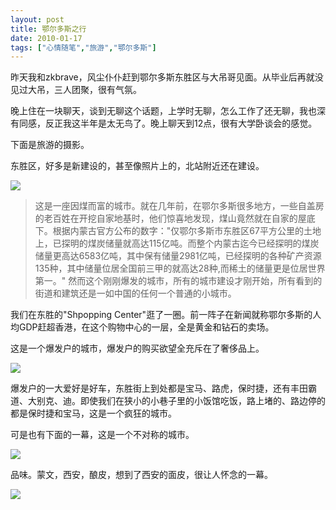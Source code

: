 ```yaml
---
layout: post
title: 鄂尔多斯之行
date: 2010-01-17
tags: ["心情随笔","旅游","鄂尔多斯"]
---
```


昨天我和zkbrave，风尘仆仆赶到鄂尔多斯东胜区与大吊哥见面。从毕业后再就没见过大吊，三人团聚，很有气氛。

晚上住在一块聊天，谈到无聊这个话题，上学时无聊，怎么工作了还无聊，我也深有同感，反正我这半年是太无鸟了。晚上聊天到12点，很有大学卧谈会的感觉。

<!--more-->

下面是旅游的摄影。

东胜区，好多是新建设的，甚至像照片上的，北站附近还在建设。

![](011701.jpg)
> 这是一座因煤而富的城市。就在几年前，在鄂尔多斯很多地方，一些自盖房的老百姓在开挖自家地基时，他们惊喜地发现，煤山竟然就在自家的屋底下。根据内蒙古官方公布的数字："仅鄂尔多斯市东胜区67平方公里的土地上，已探明的煤炭储量就高达115亿吨。而整个内蒙古迄今已经探明的煤炭储量更高达6583亿吨，其中保有储量2981亿吨，已经探明的各种矿产资源135种，其中储量位居全国前三甲的就高达28种,而稀土的储量更是位居世界第一。"
然而这个刚刚爆发的城市，所有的城市建设才刚开始，所有看到的街道和建筑还是一如中国的任何一个普通的小城市。

我们在东胜的"Shpopping Center"逛了一圈。前一阵子在新闻就称鄂尔多斯的人均GDP赶超香港，在这个购物中心的一层，全是黄金和钻石的卖场。

这是一个爆发户的城市，爆发户的购买欲望全充斥在了奢侈品上。

![](011702.jpg)

爆发户的一大爱好是好车，东胜街上到处都是宝马、路虎，保时捷，还有丰田霸道、大别克、迪。即使我们在狭小的小巷子里的小饭馆吃饭，路上堵的、路边停的都是保时捷和宝马，这是一个疯狂的城市。

可是也有下面的一幕，这是一个不对称的城市。

![](011703.jpg)

品味。蒙文，西安，酿皮，想到了西安的面皮，很让人怀念的一幕。

![](011704.jpg)